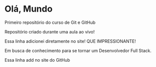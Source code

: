 # Olá, Mundo
 Primeiro repositório do curso de Git e GitHub

 Repositório criado durante uma aula ao vivo!
 
 Essa linha adicionei diretamente no site! QUE IMPRESSIONANTE!

 Em busca de conhecimento para se tornar um Desenvolvedor Full Stack.

Essa linha add no site do GitHub
